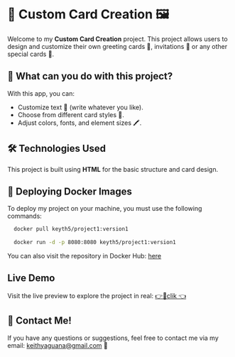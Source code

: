 # 🎨 Custom Card Creation 🖼️

Welcome to my **Custom Card Creation** project. This project allows users to design and customize their own greeting cards 🎉, invitations 🎈 or any other special cards 🎁.

## 🚀 What can you do with this project?

With this app, you can:

- Customize text 📝 (write whatever you like).
- Choose from different card styles 🎨.
- Adjust colors, fonts, and element sizes 🖍️.

## 🛠️ Technologies Used

This project is built using **HTML** for the basic structure and card design.

## 🐳 Deploying Docker Images

To deploy my project on your machine, you must use the following commands:

```bash
  docker pull keyth5/project1:version1
  
  docker run -d -p 8080:8080 keyth5/project1:version1
```
You can also visit the repository in Docker Hub: [here](https://hub.docker.com/repository/docker/keyth5/project1/general)

## Live Demo

Visit the live preview to explore the project in real: [👉🔗clik 👈](https://project1-keyth-production.up.railway.app/)



## 💬 Contact Me!

If you have any questions or suggestions, feel free to contact me via my email: keithyaguana@gmail.com 📧
